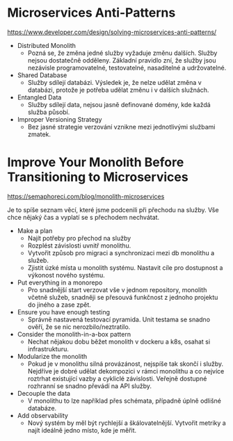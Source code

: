 # Microservices Anti-Patterns

https://www.developer.com/design/solving-microservices-anti-patterns/

- Distributed Monolith
  - Pozná se, že změna jedné služby vyžaduje změnu dalších. Služby nejsou dostatečně odděleny. Základní pravidlo zní, že služby jsou nezávisle programovatelné, testovatelné, nasaditelné a udržovatelné.
- Shared Database
  - Služby sdílejí databázi. Výsledek je, že nelze udělat změna v databázi, protože je potřeba udělat změnu i v dalších služnách.
- Entangled Data
  - Služby sdílejí data, nejsou jasně definované domény, kde každá služba působí.
- Improper Versioning Strategy
  - Bez jasné strategie verzování vznikne mezi jednotlivými službami zmatek.
  
  
# Improve Your Monolith Before Transitioning to Microservices

https://semaphoreci.com/blog/monolith-microservices

Je to spíše seznam věcí, které jsme podcenili při přechodu na služby. Vše chce nějaký čas a vyplatí se s přechodem nechvátat.

- Make a plan
  - Najít potřeby pro přechod na služby
  - Rozplést závislosti uvnitř monolithu.
  - Vytvořit způsob pro migraci a synchronizaci mezi db monolithu a služeb.
  - Zjistit úzké místa u monolith systému. Nastavit cíle pro dostupnost a výkonost nového systému.
- Put everything in a monorepo
  - Pro snadnější start verzovat vše v jednom repository, monolith včetně služeb, snadněji se přesouvá funkčnost z jednoho projektu do jiného a zase zpět.
- Ensure you have enough testing
  - Správně nastavená testovací pyramida. Unit testama se snadno ověří, že se nic nerozbilo/neztratilo.
- Consider the monolith-in-a-box pattern
  - Nechat nějakou dobu běžet monolith v dockeru a k8s, osahat si infrastrukturu.
- Modularize the monolith
  - Pokud je v monolithu silná provázánost, nejspíše tak skončí i služby. Nejdříve je dobré udělat dekompozici v rámci monolithu a co nejvíce roztrhat existující vazby a cykliclé závislosti. Veřejně dostupné rozhranní se snadno převádí na API služby.
- Decouple the data
  - V monolithu to lze například přes schémata, případně úplně odlišné databáze.
- Add observability
  - Nový systém by měl být rychlejší a škálovatelnější. Vytvořit metriky a najít ideálně jedno místo, kde je měřit.